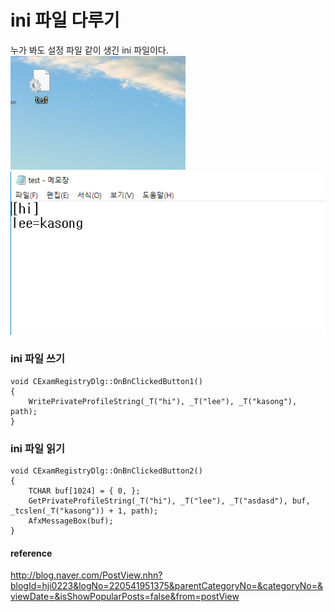 # ini 파일 다루기

누가 봐도 설정 파일 같이 생긴 ini 파일이다.  
![](../../images/Ini/1.PNG)  
![](../../images/Ini/2.PNG)  

### ini 파일 쓰기
```
void CExamRegistryDlg::OnBnClickedButton1()
{
	WritePrivateProfileString(_T("hi"), _T("lee"), _T("kasong"), path);
}
```

### ini 파일 읽기
```
void CExamRegistryDlg::OnBnClickedButton2()
{
	TCHAR buf[1024] = { 0, };
	GetPrivateProfileString(_T("hi"), _T("lee"), _T("asdasd"), buf, _tcslen(_T("kasong")) + 1, path);
	AfxMessageBox(buf);
}
```

#### reference
http://blog.naver.com/PostView.nhn?blogId=hji0223&logNo=220541951375&parentCategoryNo=&categoryNo=&viewDate=&isShowPopularPosts=false&from=postView
